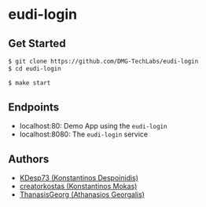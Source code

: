 # eudi-login

## Get Started

```bash
$ git clone https://github.com/DMG-TechLabs/eudi-login
$ cd eudi-login

$ make start
```

## Endpoints

- localhost:80: Demo App using the `eudi-login`
- localhost:8080: The `eudi-login` service

## Authors

- [KDesp73 (Konstantinos Despoinidis)](https://github.com/KDesp73)
- [creatorkostas (Konstantinos Mokas)](https://github.com/creatorkostas)
- [ThanasisGeorg (Athanasios Georgalis)](https://github.com/ThanasisGeorg)
